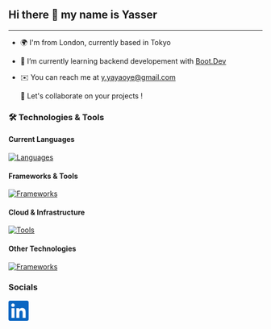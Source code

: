 ## Hi there 👋 my name is Yasser
---
- 🌍 I'm from London, currently based in Tokyo
- 🧠 I’m currently learning backend developement with [Boot.Dev](https://www.boot.dev/u/hybridgreen)
- ✉️ You can reach me at y.yayaoye@gmail.com

  🤝 Let's collaborate on your projects ! 


### 🛠️ Technologies & Tools

#### Current Languages
[![Languages](https://skillicons.dev/icons?i=ts,py,postgres,js,html,css)](https://skillicons.dev)

#### Frameworks & Tools
[![Frameworks](https://skillicons.dev/icons?i=nodejs,react,django,git,github,githubactions&perline=3)](https://skillicons.dev)

#### Cloud & Infrastructure
[![Tools](https://skillicons.dev/icons?i=aws,docker,kubernetes)](https://skillicons.dev)

#### Other Technologies
[![Frameworks](https://skillicons.dev/icons?i=c,cpp,arduino)](https://skillicons.dev)

### Socials
<a href="https://www.linkedin.com/in/yayaoye">
  <img src="img/linkedin.svg" alt="LinkedIn" width="40"/>
</a>

